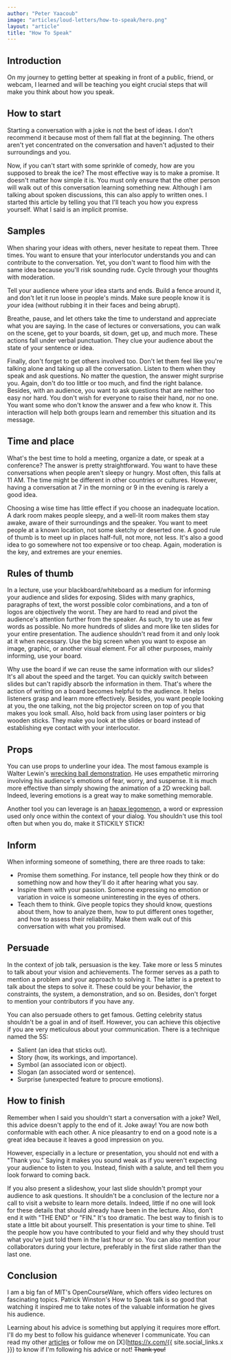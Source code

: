 ```yaml
---
author: "Peter Yaacoub"
image: "articles/loud-letters/how-to-speak/hero.png"
layout: "article"
title: "How To Speak"
---
```


## Introduction

On my journey to getting better at speaking in front of a public, friend, or webcam, I learned and will be teaching you eight crucial steps that will make you think about how you speak.

## How to start

Starting a conversation with a joke is not the best of ideas. I don't recommend it because most of them fall flat at the beginning. The others aren't yet concentrated on the conversation and haven't adjusted to their surroundings and you.

Now, if you can't start with some sprinkle of comedy, how are you supposed to break the ice? The most effective way is to make a promise. It doesn't matter how simple it is. You must only ensure that the other person will walk out of this conversation learning something new. Although I am talking about spoken discussions, this can also apply to written ones. I started this article by telling you that I'll teach you how you express yourself. What I said is an implicit promise.

## Samples

When sharing your ideas with others, never hesitate to repeat them. Three times. You want to ensure that your interlocutor understands you and can contribute to the conversation. Yet, you don't want to flood him with the same idea because you'll risk sounding rude. Cycle through your thoughts with moderation.

Tell your audience where your idea starts and ends. Build a fence around it, and don't let it run loose in people's minds. Make sure people know it is *your* idea (without rubbing it in their faces and being abrupt).

Breathe, pause, and let others take the time to understand and appreciate what you are saying. In the case of lectures or conversations, you can walk on the scene, get to your boards, sit down, get up, and much more. These actions fall under verbal punctuation. They clue your audience about the state of your sentence or idea.

Finally, don't forget to get others involved too. Don't let them feel like you're talking alone and taking up all the conversation. Listen to them when they speak and ask questions. No matter the question, the answer might surprise you. Again, don't do too little or too much, and find the right balance. Besides, with an audience, you want to ask questions that are neither too easy nor hard. You don't wish for everyone to raise their hand, nor no one. You want some who don't know the answer and a few who know it. This interaction will help both groups learn and remember this situation and its message.

## Time and place

What's the best time to hold a meeting, organize a date, or speak at a conference? The answer is pretty straightforward. You want to have these conversations when people aren't sleepy or hungry. Most often, this falls at 11 AM. The time might be different in other countries or cultures. However, having a conversation at 7 in the morning or 9 in the evening is rarely a good idea.

Choosing a wise time has little effect if you choose an inadequate location. A dark room makes people sleepy, and a well-lit room makes them stay awake, aware of their surroundings and the speaker. You want to meet people at a known location, not some sketchy or deserted one. A good rule of thumb is to meet up in places half-full, not more, not less. It's also a good idea to go somewhere not too expensive or too cheap. Again, moderation is the key, and extremes are your enemies.

## Rules of thumb

In a lecture, use your blackboard/whiteboard as a medium for informing your audience and slides for exposing. Slides with many graphics, paragraphs of text, the worst possible color combinations, and a ton of logos are objectively the worst. They are hard to read and pivot the audience's attention further from the speaker. As such, try to use as few words as possible. No more hundreds of slides and more like ten slides for your entire presentation. The audience shouldn't read from it and only look at it when necessary. Use the big screen when you want to expose an image, graphic, or another visual element. For all other purposes, mainly informing, use your board.

Why use the board if we can reuse the same information with our slides? It's all about the speed and the target. You can quickly switch between slides but can't rapidly absorb the information in them. That's where the action of writing on a board becomes helpful to the audience. It helps listeners grasp and learn more effectively. Besides, you want people looking at you, the one talking, not the big projector screen on top of you that makes you look small. Also, hold back from using laser pointers or big wooden sticks. They make you look at the slides or board instead of establishing eye contact with your interlocutor.

## Props

You can use props to underline your idea. The most famous example is Walter Lewin's [wrecking ball demonstration](https://youtu.be/sJG-rXBbmCc?t=1535). He uses empathetic mirroring involving his audience's emotions of fear, worry, and suspense. It is much more effective than simply showing the animation of a 2D wrecking ball. Indeed, levering emotions is a great way to make something memorable.

Another tool you can leverage is an [hapax legomenon](https://en.wikipedia.org/wiki/Hapax_legomenon), a word or expression used only once within the context of your dialog. You shouldn't use this tool often but when you do, make it STICKILY STICK!

## Inform

When informing someone of something, there are three roads to take:
- Promise them something. For instance, tell people how they think or do something now and how they'll do it after hearing what you say.
- Inspire them with your passion. Someone expressing no emotion or variation in voice is someone uninteresting in the eyes of others.
- Teach them to think. Give people topics they should know, questions about them, how to analyze them, how to put different ones together, and how to assess their reliability. Make them walk out of this conversation with what you promised.

## Persuade

In the context of job talk, persuasion is the key. Take more or less 5 minutes to talk about your vision and achievements. The former serves as a path to mention a problem and your approach to solving it. The latter is a pretext to talk about the steps to solve it. These could be your behavior, the constraints, the system, a demonstration, and so on. Besides, don't forget to mention your contributors if you have any.

You can also persuade others to get famous. Getting celebrity status shouldn't be a goal in and of itself. However, you can achieve this objective if you are very meticulous about your communication. There is a technique named the 5S:
- Salient (an idea that sticks out).
- Story (how, its workings, and importance).
- Symbol (an associated icon or object).
- Slogan (an associated word or sentence).
- Surprise (unexpected feature to procure emotions).

## How to finish

Remember when I said you shouldn't start a conversation with a joke? Well, this advice doesn't apply to the end of it. Joke away! You are now both conformable with each other. A nice pleasantry to end on a good note is a great idea because it leaves a good impression on you.

However, especially in a lecture or presentation, you should not end with a "Thank you." Saying it makes you sound weak as if you weren't expecting your audience to listen to you. Instead, finish with a salute, and tell them you look forward to coming back.

If you also present a slideshow, your last slide shouldn't prompt your audience to ask questions. It shouldn't be a conclusion of the lecture nor a call to visit a website to learn more details. Indeed, little if no one will look for these details that should already have been in the lecture. Also, don't end it with "THE END" or "FIN." It's too dramatic. The best way to finish is to state a little bit about yourself. This presentation is your time to shine. Tell the people how you have contributed to your field and why they should trust what you've just told them in the last hour or so. You can also mention your collaborators during your lecture, preferably in the first slide rather than the last one.

## Conclusion

I am a big fan of MIT's OpenCourseWare, which offers video lectures on fascinating topics. Patrick Winston's How to Speak talk is so good that watching it inspired me to take notes of the valuable information he gives his audience.

Learning about his advice is something but applying it requires more effort. I'll do my best to follow his guidance whenever I communicate. You can read my other [articles](/articles) or follow me on [X](https://x.com/{{ site.social_links.x }}) to know if I'm following his advice or not! ~~Thank you!~~